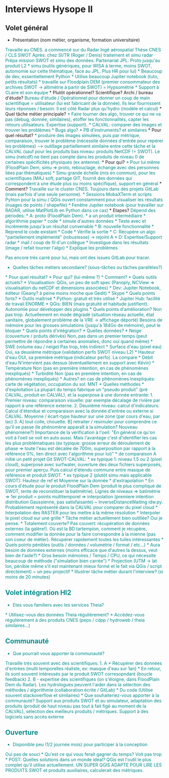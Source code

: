 # Interviews Hysope II

## Volet général

* Présentation (nom métier, organisme, formation universitaire)
<span class="user-answer">
Travaille au CNES. a commencé sur du Radar
Ingé aérospatial
Thèse CNES / CLS SWOT
Après: chez SI/TR (Roger / Denis) traitement et simu radar
Prépa mission SWOT et simu des données. Partenariat JPL. Proto jusqu'au produit L2
* simu (outils génériques, pour WISA à terme, moins SWOT, automomie sur cette thématique, face au JPL. Plus HR pour lui)
* Beaucoup de dev, essentiellement Python
* Utilise beaucoup Jupiter notebook (tuto, petits résultats)
* travaille sur Floodplain DEM (premier consommateur des archives SWOT -> altimétrie à partir de SWOT) = Hypsométrie
* Support à CLaire et son équipe
</span>
  * Plutôt opérationnel? Scientifique? Archi / bureau d'étude?
<span class="user-answer">
Bureau d'étude / Opérationnel pour donner un coup de main
scientifique = utilisateur (lui est fabricant de la donnée). Ils leur fournissent leurs réponses / besoin.
Il est côté Radar plus qu'hydro (modèle et calcul)
</span>
* Quel tâche métier principale? 
<span class="user-answer">
* Faire tourner des algo, trouver ce qui ne va pas (debug, donnée, similaires), etoffer les fonctionnalités, capter les retours utilisateurs. Expertise (support).
* CALVAL: comparer des images et trouver les problèmes
  * Bugs algo?
  * PB d'instruments? et similaires
</span>
  * Pour quel résultat?
<span class="user-answer">
* produire des images simulées, puis par métrique, comparaison, trouver le problème (nécessite données d'entrée pour repérer les problèmes)
--> outillage partiellement similaire entre cette tâche et la CALVAL (sauf pour les produits bas niveau: produits NetCDF != SWOT). Le simu (netcdf) ne tient pas compte dans les produits de niveau 0 de certaines spécificités physiques (ex antenne). 
</span>
  * Pour qui?
<span class="user-answer">
* Pour lui même (FloodPlain Dem, simu => proto, rebouclage, échange avec des personnes liées par thématiques)
* Simu grande échelle (mis en commun), pour les scientifiques (MAJ soft, partage GIT, fournit des données qui correspondent à une étude plus ou moins spécifique), support en général
</span>
  * Comment?
<span class="user-answer">
Travaille sur le cluster CNES. Toujours dans des projets GitLab (mais parfois d'une seule personne). 
* Sessions MobaXTerm et scripts Pyhton pour la simu / QGis ouvert constamment pour visualiser les résultats (nuages de points / shapefile)
* Fenêtre Jupiter notebook (pour travailler sur RADAR, utilise MatPlotLib en Python dans ce cas)
</span>
  * Etapes?
<span class="user-answer">
Dépend des périodes:
* A: proto (FloodPlain Dem). 
  * a un produit intermédiaire
  * algorithmie papier
  * code
  * simule d'autres données
  * Teste avec et incrémente jusqu'à un résultat convenable
* B: nouvelle fonctionnalité
  * Reprend le code existant
  * Code
  * Vérifie la sortie
* C: Récupère un algo "partiellement implémenté" (robustesse) -> rejoint A
* D: Expertise/Support radar
  * mail / coup de fil d'un collègue
  * Investigue dans les résultats (image / refait tourner l'algo)
  * Explique les problèmes

Pas encore très carré pour lui, mais ont des issues GitLab pour tracer.
</span>
* Quelles tâches métiers secondaire? (sous-tâches ou tâches parallèles?)
<span class="user-answer">

</span>
  * Pour quel résultat?
<span class="user-answer">

</span>
  * Pour qui? (lui-même ?)
<span class="user-answer">

</span>
  * Comment?
<span class="user-answer">

</span>
* Quels outils actuels?
<span class="user-answer">
* Visualisation: QGis, un peu de soft spec (Panoply, NCView => visualisation du netCDF et dimensions associées)
* Dev: Jupiter Notebook, éditeur (Geany? à peine moins moche que Gedit)
* Skype
</span>
  * Quels points forts?
<span class="user-answer">
* Outils maîtrisé 
  * Python: gratuit et très utilisé
  * Jupiter Hub: facilité de travail ENORME
* QGis: BIEN (mais gratuité et habitude justifient). Autonomie pour développer des plugins
</span>
  * Quels points d'amélioration?
<span class="user-answer">
Non pas trop. Actuellement en mode dégradé (situation réseau actuelle, état sanitaire, globalement problème de la VRE -> affichage déporté)
Besoins de mémoire pour les grosses simulations (jusqu'à 184Go de mémoire), peut le bloquer
</span>
  * Quels points d'intégration?
<span class="user-answer">

</span>
* Quelles données? 
<span class="user-answer">

</span>
  * Neige (couverture / prduits dérivés)
<span class="user-answer">
Non, pas dans un premier temps (peut permettre de répondre à certaines anomalies, donc oui quand même)
</span>
  * SWE (volume eau / neige)
<span class="user-answer">
Pas trop, très indirect
</span>
  * Surface d'eau (pixel eau)
<span class="user-answer">
Oui, sa deuxième métrique (validation perfo SWOT niveau L2)
</span>
  * Hauteur d'eau
<span class="user-answer">
OUI, sa première métrique (indicateur perfo). La compare
</span>
  * Débit d'eau
<span class="user-answer">
N'intervient pas dessus (éventuellement en support avec Kévin)
</span>
  * Température
<span class="user-answer">
Non (pas en première intention, en cas de phénomènes inexpliqués)
</span>
  * Turbidité
<span class="user-answer">
Non (pas en première intention, en cas de phénomènes inexpliqués)
</span>
  * Autres?
<span class="user-answer">
en cas de phénomènes inexpliqués: carte de végétation, occupation du sol. MNT
</span>
* Quelles méthodes
  * d'exploitation
<span class="user-answer">
La plupart du temps fabrique un "pseudo produit" (pré CALVAL, produit en CALVAL), et la superpose à une donnée entrante: 
1. Premier niveau: comparaison visuelle: par exemple décalage de rivière par rapport à une référence externe.
2. Deuxième niveau: calcul d'indicateurs. Calcul d'étendue et comparaison avec la donnée d'entrée ou externe si CALVAL. Moyenne / écart-type hauteur sur une zone (par cours d'eau, par lac)
3. A] tout colle, chouette. B] retraiter / resimuler pour comprendre ce qu'il se passe (le phénomène apparaît à la simulation? Nouveau phénomène?)
Importance de la vérification à l'oeil: "En général ce qu'on voit à l'oeil se voit en auto aussi. Mais l'avantage c'est d'identifier les cas les plus problématiques (ex typique: grosse erreur de déroulement de phase => toute l'eau est décalée de 700m, superposition par rapport à la référence 0%, lien direct avec l'algorithme pour lui)"
</span>
  * de comparaison
<span class="user-answer">
A initié un petit projet Git SWOT-CALVAL:
* ex typique 1: niveau 1.5 ou 2 (pixel cloud), superposé avec surfwater, ouverture des deux fichiers superposés, pour premier aperçu. Puis calcul d'étendu commune entre masque de référence et produit SWOT.
* ex typique 2 (plutôt simu mais applicable SWOT): Hauteur de ref et Moyenne sur la donnée
</span>
  * d'extrapolation
<span class="user-answer">
* En cours d'étude pour le produit FloodPlain Dem (produit le plus compliqué de SWOT, tente de reconstituer la batimétrie).
Lignes de niveaux => batimétrie => 1er produit = points multitemporel => interpolation (premiere intention distribution Gaussienne, pas satisfaisante) ~ InverseDistanceWaiting idw.py. 
Probablement représenté dans la CALVAL pour comparer du pixel cloud
* Interpolation des RASTER pour les mettre à la même résolution
* Interpoler le pixel cloud sur une grille 
</span>
* Tâche métier actuellement bien outillée?
<span class="user-answer">
Oui je pense.
</span>
  * Totalement couverte?
<span class="user-answer">
Pas couvert: récupération de données externes (la galère!). Où est la BD tartempion, comment je récupère, comment modifier la donnée pour la faire correspondre à la mienne (pas son coeur de métier).
Récupérer rapidement toutes les tuiles intéressantes
</span>
* Quels points pénibles (outils / données / volumétrie / format / etc...)
<span class="user-answer">
* Aura besoin de données externes (moins efficace que d'autres la dessus, veut bien de l'aide?)
* Gros besoin mémoires / Temps / CPU, ce qui nécessite beaucoup de méthode ("simulation bien carrée")
* Projection (UTM -> lat lon, pénible même s'il est maintenant mieux formé et le fait via QGis / script directement) ~ un peu projectif
</span>
* Illustrer tâche métier durant l'interview? (si moins de 20 minutes)
<span class="user-answer">

</span>

## Volet intégration HI2

* Etes vous familiers avec les services Theia?
<span class="user-answer">

</span>
* Utilisez-vous des données Theia régulièrement?
<span class="user-answer">

</span>
* Accédez-vous régulièrement à des produits CNES (peps / cdpp / hydroweb / theia similaires...)
<span class="user-answer">

</span>

## Communauté

* Que pourrait vous apporter la communauté?
<span class="user-answer">
Travaille très souvent avec des scientifiques:
1. A
  * Récupérer des données d'entrées (multi temporelles réaliste, ex: masque d'eau sur 1an)
  * En retour, ils sont souvent intéressés par le produit SWOT corresopndant (boucle feedback)
2. B - expertise des scientifiques (on s'éloigne, dans FloodPlain Dem du Radar). Les hydrologues peuvent l'aider dans la sélection des méthodes / algorithmie (collaboration écrite / GitLab)
* Du code (Utilise souvent stackoverflow et similaires)
</span>
* Que souhaiteriez-vous apporter à la communauté?
<span class="user-answer">
Support aux produits SWOT et au simulateur, adaptation des produits (produit de haut niveau pas tout à fait figé au moment de la CALVAL), sélection des meilleurs produits / métriques. Support à des logiciels sans accès externe
</span>

## Ouverture

* Disponible peu (1/2 journée mois) pour participer à la conception
<span class="user-answer">
Oui pas de souci
</span>
* Qu'est ce qui vous ferait gagner du temps?
<span class="user-answer">
Voit pas trop
</span>
* POST: Quelles solutions dans un monde idéal?
<span class="user-answer">
QGis est l'outil le plus complet qu'il utilise actuellement. UN SUPER QGIS ADAPTE POUR LIRE LES PRODUITS SWOT et produits auxiliaires, calculerait des métriques.
</span>

<style>
.user-answer {
  color: darkcyan;  
}
</style>

